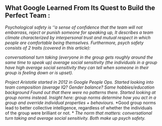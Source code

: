 ## What Google Learned From Its Quest to Build the Perfect Team :
 
*Psychological safety is ‘‘a sense of confidence that the team will not embarrass, reject or punish someone for speaking up,*
*It describes a team climate characterized by interpersonal trust and mutual respect in which people are comfortable being themselves.*
*Furthermore, psych safety consists of 2 traits (covered in this article):*

*conversational turn taking (everyone in the group gets roughly around the same time to speak up)
average social sensitivity (the individuals in a group have high average social sensitivity
they can tell when someone in their group is feeling down or is upset).*
  
*Project Aristotle started in 2012 in Google People Ops.*
*Started looking into team composition (average IQ? Gender balance? Same hobbies/education background*
*Found out that there were no patterns there.*
*Started looking at group norms instead. Insight here:*
*group norms determine how you act in a group and override individual properties + behaviours.*
*Good group norms lead to better collective intelligence, regardless of whether the individuals of the group were brilliant or not. *
*The norm that matters: conversational turn taking and average social sensitivity. Both make up psych safety.*